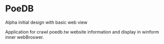 # PoeDB
Alpha initial design with basic web view

Application for crawl poedb.tw website information and display in winform inner webBroswer. 
